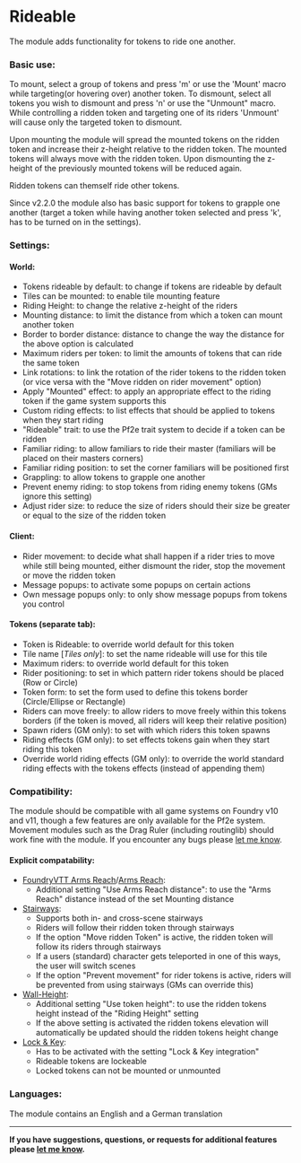 # Rideable

The module adds functionality for tokens to ride one another.

### Basic use:

To mount, select a group of tokens and press 'm' or use the 'Mount' macro while targeting(or hovering over) another token. To dismount, select all tokens you wish to dismount and press 'n' or use the "Unmount" macro. While controlling a ridden token and targeting one of its riders 'Unmount' will cause only the targeted token to dismount.

Upon mounting the module will spread the mounted tokens on the ridden token and increase their z-height relative to the ridden token. The mounted tokens will always move with the ridden token. Upon dismounting the z-height of the previously mounted tokens will be reduced again.

Ridden tokens can themself ride other tokens.

Since v2.2.0 the module also has basic support for tokens to grapple one another (target a token while having another token selected and press 'k', has to be turned on in the settings).

### Settings:

#### World:
- Tokens rideable by default: to change if tokens are rideable by default
- Tiles can be mounted: to enable tile mounting feature
- Riding Height: to change the relative z-height of the riders 
- Mounting distance: to limit the distance from which a token can mount another token
- Border to border distance: distance to change the way the distance for the above option is calculated
- Maximum riders per token: to limit the amounts of tokens that can ride the same token
- Link rotations: to link the rotation of the rider tokens to the ridden token (or vice versa with the "Move ridden on rider movement" option)
- Apply "Mounted" effect: to apply an appropriate effect to the riding token if the game system supports this
- Custom riding effects: to list effects that should be applied to tokens when they start riding
- "Rideable" trait: to use the Pf2e trait system to decide if a token can be ridden
- Familiar riding: to allow familiars to ride their master (familiars will be placed on their masters corners)
- Familiar riding position: to set the corner familiars will be positioned first
- Grappling: to allow tokens to grapple one another
- Prevent enemy riding: to stop tokens from riding enemy tokens (GMs ignore this setting)
- Adjust rider size: to reduce the size of riders should their size be greater or equal to the size of the ridden token
#### Client:
- Rider movement: to decide what shall happen if a rider tries to move while still being mounted, either dismount the rider, stop the movement or move the ridden token
- Message popups: to activate some popups on certain actions
- Own message popups only: to only show message popups from tokens you control
#### Tokens (separate tab):
- Token is Rideable: to override world default for this token
- Tile name [*Tiles only*]: to set the name rideable will use for this tile
- Maximum riders: to override world default for this token
- Rider positioning: to set in which pattern rider tokens should be placed (Row or Circle)
- Token form: to set the form used to define this tokens border (Circle/Ellipse or Rectangle)
- Riders can move freely: to allow riders to move freely within this tokens borders (if the token is moved, all riders will keep their relative position)
- Spawn riders (GM only): to set with which riders this token spawns
- Riding effects (GM only): to set effects tokens gain when they start riding this token
- Override world riding effects (GM only): to override the world standard riding effects with the tokens effects (instead of appending them)

### Compatibility:

The module should be compatible with all game systems on Foundry v10 and v11, though a few features are only available for the Pf2e system. Movement modules such as the Drag Ruler (including routinglib) should work fine with the module. If you encounter any bugs please [let me know](https://github.com/Saibot393/Rideable/issues).

#### Explicit compatability:

- [FoundryVTT Arms Reach](https://foundryvtt.com/packages/foundryvtt-arms-reach)/[Arms Reach](https://foundryvtt.com/packages/arms-reach):
  - Additional setting "Use Arms Reach distance": to use the "Arms Reach" distance instead of the set Mounting distance
- [Stairways](https://foundryvtt.com/packages/stairways):
  - Supports both in- and cross-scene stairways
  - Riders will follow their ridden token through stairways
  - If the option "Move ridden Token" is active, the ridden token will follow its riders through stairways
  - If a users (standard) character gets teleported in one of this ways, the user will switch scenes
  - If the option "Prevent movement" for rider tokens is active, riders will be prevented from using stairways (GMs can override this)
- [Wall-Height](https://foundryvtt.com/packages/wall-height):
  - Additional setting "Use token height": to use the ridden tokens height instead of the "Riding Height" setting
  - If the above setting is activated the ridden tokens elevation will automatically be updated should the ridden tokens height change
- [Lock & Key](https://foundryvtt.com/packages/locknkey):
  - Has to be activated with the setting "Lock & Key integration"
  - Rideable tokens are lockeable
  - Locked tokens can not be mounted or unmounted

### Languages:

The module contains an English and a German translation

---

**If you have suggestions, questions, or requests for additional features please [let me know](https://github.com/Saibot393/Rideable/issues).**
